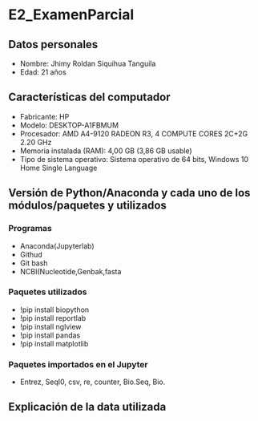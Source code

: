 # E2_ExamenParcial
## Datos personales
- Nombre: Jhimy Roldan Siquihua Tanguila 
- Edad: 21 años
## Características del computador 
- Fabricante: HP
- Modelo: DESKTOP-A1FBMUM
- Procesador: AMD A4-9120 RADEON R3, 4 COMPUTE CORES 2C+2G 2.20 GHz
- Memoria instalada (RAM): 4,00 GB (3,86 GB usable)
- Tipo de sistema operativo: Sistema operativo de 64 bits, Windows 10 Home Single Language
## Versión de Python/Anaconda y cada uno de los módulos/paquetes y utilizados
### Programas 
- Anaconda(Jupyterlab)
- Githud
- Git bash
- NCBI(Nucleotide,Genbak,fasta
### Paquetes utilizados
- !pip install biopython
- !pip install reportlab
- !pip install nglview
- !pip install pandas
- !pip install matplotlib
### Paquetes importados en el Jupyter
- Entrez, SeqI0, csv, re, counter, Bio.Seq, Bio. 
## Explicación de la data utilizada